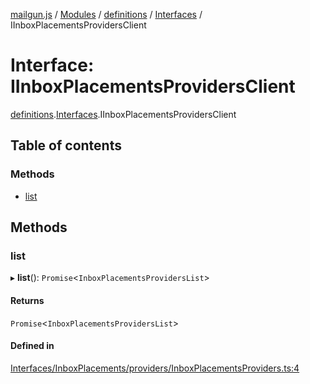 [mailgun.js](../README.md) / [Modules](../modules.md) / [definitions](../modules/definitions.md) / [Interfaces](../modules/definitions.Interfaces.md) / IInboxPlacementsProvidersClient

# Interface: IInboxPlacementsProvidersClient

[definitions](../modules/definitions.md).[Interfaces](../modules/definitions.Interfaces.md).IInboxPlacementsProvidersClient

## Table of contents

### Methods

- [list](definitions.Interfaces.IInboxPlacementsProvidersClient.md#list)

## Methods

### list

▸ **list**(): `Promise`\<`InboxPlacementsProvidersList`\>

#### Returns

`Promise`\<`InboxPlacementsProvidersList`\>

#### Defined in

[Interfaces/InboxPlacements/providers/InboxPlacementsProviders.ts:4](https://github.com/mailgun/mailgun.js/blob/703cf80/lib/Interfaces/InboxPlacements/providers/InboxPlacementsProviders.ts#L4)
